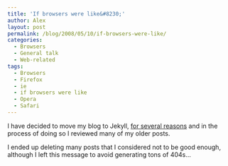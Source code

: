 ```yaml
---
title: 'If browsers were like&#8230;'
author: Alex
layout: post
permalink: /blog/2008/05/10/if-browsers-were-like/
categories:
  - Browsers
  - General talk
  - Web-related
tags:
  - Browsers
  - Firefox
  - ie
  - if browsers were like
  - Opera
  - Safari
---
```

 

I have decided to move my blog to Jekyll, [for several reasons](http://carlboettiger.info/2012/05/01/Jekyll-vs-Wordpress.html) and in the process of doing so I reviewed many of my older posts.

I ended up deleting many posts that I considered not to be good enough, although I left this message to avoid generating tons of 404s... 